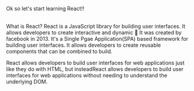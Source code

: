 Ok so let's start learning React!!

<br/>
What is React?
React is a JavaScript library for building user interfaces. It allows developers to create interactive and dynamic 🤔
It was created by facebook  in 2013. 
It's a Single Pgae Application(SPA) based  framework for building user interfaces. It allows developers to create reusable components that can be combined to build.

React allows developers to build user interfaces for web applications just like they do with HTML, but insteadReact allows developers to build user interfaces for web applications without needing to understand the underlying DOM.

<br/>